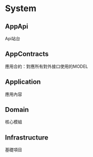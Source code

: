 # System

## AppApi

Api站台

## AppContracts

應用合約：對應所有對外接口使用的MODEL

## Application

應用內容

## Domain

核心模組

## Infrastructure

基礎項目

